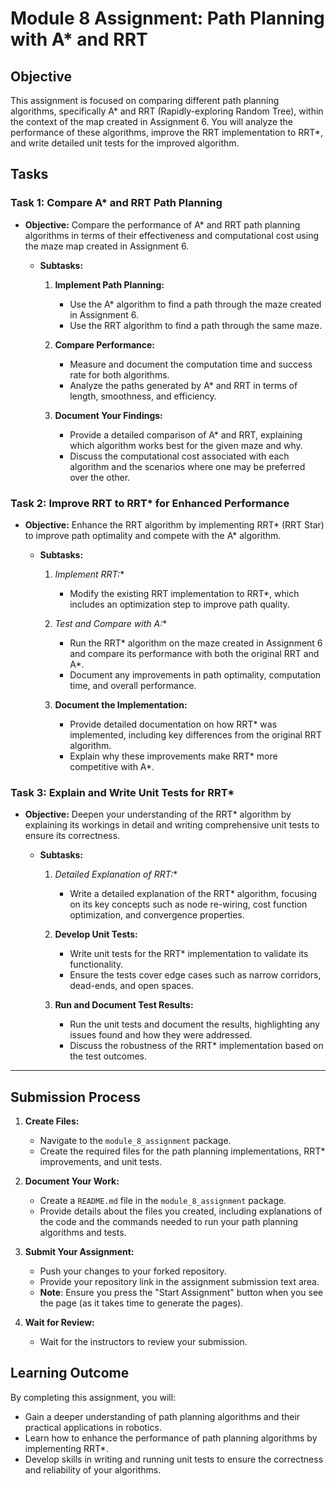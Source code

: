 # Module 8 Assignment: Path Planning with A* and RRT

## Objective

This assignment is focused on comparing different path planning algorithms, specifically A* and RRT (Rapidly-exploring Random Tree), within the context of the map created in Assignment 6. You will analyze the performance of these algorithms, improve the RRT implementation to RRT*, and write detailed unit tests for the improved algorithm.

## Tasks

### Task 1: Compare A* and RRT Path Planning

- **Objective:** Compare the performance of A* and RRT path planning algorithms in terms of their effectiveness and computational cost using the maze map created in Assignment 6.

  - **Subtasks:**
    1. **Implement Path Planning:**
       - Use the A* algorithm to find a path through the maze created in Assignment 6.
       - Use the RRT algorithm to find a path through the same maze.

    2. **Compare Performance:**
       - Measure and document the computation time and success rate for both algorithms.
       - Analyze the paths generated by A* and RRT in terms of length, smoothness, and efficiency.

    3. **Document Your Findings:**
       - Provide a detailed comparison of A* and RRT, explaining which algorithm works best for the given maze and why.
       - Discuss the computational cost associated with each algorithm and the scenarios where one may be preferred over the other.

### Task 2: Improve RRT to RRT* for Enhanced Performance

- **Objective:** Enhance the RRT algorithm by implementing RRT* (RRT Star) to improve path optimality and compete with the A* algorithm.

  - **Subtasks:**
    1. **Implement RRT*:**
       - Modify the existing RRT implementation to RRT*, which includes an optimization step to improve path quality.

    2. **Test and Compare with A*:**
       - Run the RRT* algorithm on the maze created in Assignment 6 and compare its performance with both the original RRT and A*.
       - Document any improvements in path optimality, computation time, and overall performance.

    3. **Document the Implementation:**
       - Provide detailed documentation on how RRT* was implemented, including key differences from the original RRT algorithm.
       - Explain why these improvements make RRT* more competitive with A*.

### Task 3: Explain and Write Unit Tests for RRT*

- **Objective:** Deepen your understanding of the RRT* algorithm by explaining its workings in detail and writing comprehensive unit tests to ensure its correctness.

  - **Subtasks:**
    1. **Detailed Explanation of RRT*:**
       - Write a detailed explanation of the RRT* algorithm, focusing on its key concepts such as node re-wiring, cost function optimization, and convergence properties.

    2. **Develop Unit Tests:**
       - Write unit tests for the RRT* implementation to validate its functionality.
       - Ensure the tests cover edge cases such as narrow corridors, dead-ends, and open spaces.

    3. **Run and Document Test Results:**
       - Run the unit tests and document the results, highlighting any issues found and how they were addressed.
       - Discuss the robustness of the RRT* implementation based on the test outcomes.
---
## Submission Process

1. **Create Files:**
   - Navigate to the `module_8_assignment` package.
   - Create the required files for the path planning implementations, RRT* improvements, and unit tests.

2. **Document Your Work:**
   - Create a `README.md` file in the `module_8_assignment` package.
   - Provide details about the files you created, including explanations of the code and the commands needed to run your path planning algorithms and tests.

3. **Submit Your Assignment:**
   - Push your changes to your forked repository.
   - Provide your repository link in the assignment submission text area.
   - **Note**: Ensure you press the "Start Assignment" button when you see the page (as it takes time to generate the pages).

4. **Wait for Review:**
   - Wait for the instructors to review your submission.

## Learning Outcome

By completing this assignment, you will:
- Gain a deeper understanding of path planning algorithms and their practical applications in robotics.
- Learn how to enhance the performance of path planning algorithms by implementing RRT*.
- Develop skills in writing and running unit tests to ensure the correctness and reliability of your algorithms.

